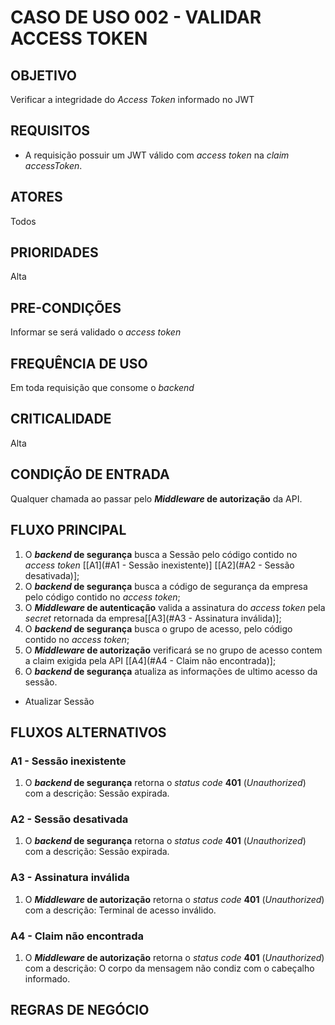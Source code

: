 # CASO DE USO 002 - VALIDAR ACCESS TOKEN
## OBJETIVO
Verificar a integridade do *Access Token* informado no JWT

## REQUISITOS
- A requisição possuir um JWT válido com *access token* na *claim* *accessToken*.  

## ATORES
Todos

## PRIORIDADES
Alta

## PRE-CONDIÇÕES
Informar se será validado o *access token*

## FREQUÊNCIA DE USO
Em toda requisição que consome o *backend*

## CRITICALIDADE
Alta

## CONDIÇÃO DE ENTRADA
Qualquer chamada ao passar pelo ***Middleware* de autorização** da API.

## FLUXO PRINCIPAL
1. O ***backend* de segurança** busca a Sessão pelo código contido no *access token* [[A1](#A1 - Sessão inexistente)] [[A2](#A2 - Sessão desativada)];
2. O ***backend* de segurança** busca a código de segurança da empresa pelo código contido no *access token*;
3. O ***Middleware* de autenticação** valida a assinatura do *access token* pela *secret* retornada da empresa[[A3](#A3 - Assinatura inválida)];
4. O ***backend* de segurança** busca o grupo de acesso, pelo código contido no *access token*;
5. O ***Middleware* de autorização** verificará se no grupo de acesso contem a claim exigida pela API [[A4](#A4 - Claim não encontrada)];
6. O ***backend* de segurança** atualiza as informações de ultimo acesso da sessão.


- Atualizar Sessão

## FLUXOS ALTERNATIVOS
### A1 - Sessão inexistente
1. O ***backend* de segurança** retorna o *status code* **401** (*Unauthorized*) com a descrição: Sessão expirada.
### A2 - Sessão desativada
1. O ***backend* de segurança** retorna o *status code* **401** (*Unauthorized*) com a descrição: Sessão expirada.
### A3 - Assinatura inválida
1. O ***Middleware* de autorização** retorna o *status code* **401** (*Unauthorized*) com a descrição: Terminal de acesso inválido.
### A4 - Claim não encontrada
1. O ***Middleware* de autorização** retorna o *status code* **401** (*Unauthorized*) com a descrição: O corpo da mensagem não condiz com o cabeçalho informado.

## REGRAS DE NEGÓCIO